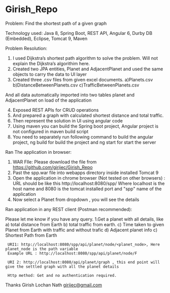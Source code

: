 # Girish_Repo
Problem: Find the shortest path of a given graph

Technology used: Java 8, Spring Boot, REST API, Angular 6, Durby DB (Embedded), Eclipse, Tomcat 9, Maven 

Problem Resolution:
 
1. I used Dijkstra’s shortest path algorithm to solve the problem. Will not explain the Dijkstra’s algorithim here.
2. Created two JPA entities, Planet and AdjacentPlanet and used the same objects to carry the data to UI layer
3. Created three .csv files from given excel documents.
	a)Planets.csv
	b)DistanceBetweenPlanets.csv
	c)TrafficBetweenPlanets.csv
 
 And all data automatically imported into two tables planet and AdjacentPlanet on load of the application
 
 4. Exposed REST APIs for CRUD operations 
 5. And prepared a graph with calculated shortest distance and total traffic.
 5. Then represent the solution in UI using angular code
 6. Using maven you can build the Spring boot project, Angular project is not configured in maven build script
 7. You need to separately run following command to build the angular project, 
   ng build for build the project and 
   ng start for start the server
 
 
Ran The application in browser:

1. WAR FIle: Please download the file from https://github.com/girijec/Girish_Repo
2. Past the spp.war file into webapps directory inside installed Tomcat 9
5. Open the application in chrome browser (Not tested on other browsers) : 
		URL should be like this http://localhost:8080/spp/
		Where localhost is the host name and 8080 is the tomcat installed port
		and "spp" name of the application
6. Now select a Planet from dropdown , you will see the details	



Ran application in any REST client (Postman recommended):

Please let me know if you have any query.
 1.Get a planet with all details, like 
      a) total distance from Earth 
	  b) total traffic from earth. 
	  c) Time taken to given Planet from Earth with traffic and without trafic
	  d) Adjacent planet info
	  c) Shortest Path from Earth
	  
	 URI1: http://localhost:8080/spp/api/planet/node/<planet_node>, Here planet_node is the path variable
	 Example URL : http://localhost:8080/spp/api/planet/node/F
	  
	 URI 2: http://localhost:8080/api/planet/graph , this end point will give the settled graph with all the planet details
		
     Http method: Get and no authentication required.
	

 Thanks
 Girish Lochan Nath
 girijec@gmail.com


